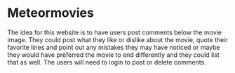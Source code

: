 Meteormovies
=============

The idea for this website is to have users post comments below the movie image. They could post what they like or dislike about the movie, quote their favorite lines and point out any mistakes they may have noticed or maybe they would have preferred the movie to end differently and they could list that as well. The users will need to login to post or delete comments.